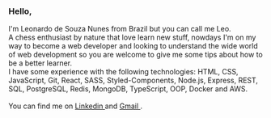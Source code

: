 <h3>Hello,</h3>

<p>
I'm Leonardo de Souza Nunes from Brazil but you can call me Leo.
<br/>  
A chess enthusiast by nature that love learn new stuff, nowdays I'm on my way to become a web developer and looking to understand the wide world of web development so you are welcome to give me some tips about how to be a better learner.
<br/>
I have some experience with the following technologies: HTML, CSS, JavaScript, Git, React, SASS, Styled-Components, Node.js, Express, REST, SQL, PostgreSQL, Redis, MongoDB, TypeScript, OOP, Docker and AWS.
<br/>
<br/>
You can find me on

   <a href="https://www.linkedin.com/in/leonardodesnunes" target="_blank">
         Linkedin
   </a>
  and
  <a href="contato.leonunez@gmail.com" target="blank_">
         Gmail
   </a>
 .
</p>
